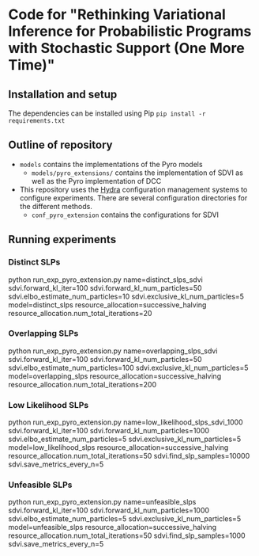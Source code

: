 # Code for "Rethinking Variational Inference for Probabilistic Programs with Stochastic Support (One More Time)"

## Installation and setup

The dependencies can be installed using Pip `pip install -r requirements.txt`

## Outline of repository

- `models` contains the implementations of the Pyro models
    - `models/pyro_extensions/` contains the implementation of SDVI as well as the Pyro implementation of DCC
- This repository uses the [Hydra](https://hydra.cc/) configuration management systems to configure experiments. There are several configuration directories for the different methods.
    - `conf_pyro_extension` contains the configurations for SDVI

## Running experiments

### Distinct SLPs
python run_exp_pyro_extension.py name=distinct_slps_sdvi sdvi.forward_kl_iter=100 sdvi.forward_kl_num_particles=50 sdvi.elbo_estimate_num_particles=10 sdvi.exclusive_kl_num_particles=5 model=distinct_slps resource_allocation=successive_halving resource_allocation.num_total_iterations=20

### Overlapping SLPs
python run_exp_pyro_extension.py name=overlapping_slps_sdvi sdvi.forward_kl_iter=100 sdvi.forward_kl_num_particles=50 sdvi.elbo_estimate_num_particles=100 sdvi.exclusive_kl_num_particles=5 model=overlapping_slps resource_allocation=successive_halving resource_allocation.num_total_iterations=200 

### Low Likelihood SLPs
python run_exp_pyro_extension.py name=low_likelihood_slps_sdvi_1000 sdvi.forward_kl_iter=100 sdvi.forward_kl_num_particles=1000 sdvi.elbo_estimate_num_particles=5 sdvi.exclusive_kl_num_particles=5 model=low_likelihood_slps resource_allocation=successive_halving resource_allocation.num_total_iterations=50 sdvi.find_slp_samples=10000 sdvi.save_metrics_every_n=5

### Unfeasible SLPs
python run_exp_pyro_extension.py name=unfeasible_slps sdvi.forward_kl_iter=100 sdvi.forward_kl_num_particles=1000 sdvi.elbo_estimate_num_particles=5 sdvi.exclusive_kl_num_particles=5 model=unfeasible_slps resource_allocation=successive_halving resource_allocation.num_total_iterations=50 sdvi.find_slp_samples=1000 sdvi.save_metrics_every_n=5